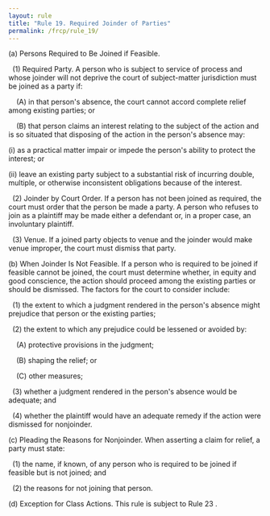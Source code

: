 ```yaml
---
layout: rule
title: "Rule 19. Required Joinder of Parties"
permalink: /frcp/rule_19/
---
```


(a) Persons Required to Be Joined if Feasible.


&nbsp;&nbsp;(1) Required Party. A person who is subject to service of process and whose joinder will not deprive the court of subject-matter jurisdiction must be joined as a party if:


&nbsp;&nbsp;&nbsp;&nbsp;(A) in that person's absence, the court cannot accord complete relief among existing parties; or


&nbsp;&nbsp;&nbsp;&nbsp;(B) that person claims an interest relating to the subject of the action and is so situated that disposing of the action in the person's absence may:


(i) as a practical matter impair or impede the person's ability to protect the interest; or


(ii) leave an existing party subject to a substantial risk of incurring double, multiple, or otherwise inconsistent obligations because of the interest.


&nbsp;&nbsp;(2) Joinder by Court Order. If a person has not been joined as required, the court must order that the person be made a party. A person who refuses to join as a plaintiff may be made either a defendant or, in a proper case, an involuntary plaintiff.


&nbsp;&nbsp;(3) Venue. If a joined party objects to venue and the joinder would make venue improper, the court must dismiss that party.


(b) When Joinder Is Not Feasible. If a person who is required to be joined if feasible cannot be joined, the court must determine whether, in equity and good conscience, the action should proceed among the existing parties or should be dismissed. The factors for the court to consider include:


&nbsp;&nbsp;(1) the extent to which a judgment rendered in the person's absence might prejudice that person or the existing parties;


&nbsp;&nbsp;(2) the extent to which any prejudice could be lessened or avoided by:


&nbsp;&nbsp;&nbsp;&nbsp;(A) protective provisions in the judgment;


&nbsp;&nbsp;&nbsp;&nbsp;(B) shaping the relief; or


&nbsp;&nbsp;&nbsp;&nbsp;(C) other measures;


&nbsp;&nbsp;(3) whether a judgment rendered in the person's absence would be adequate; and


&nbsp;&nbsp;(4) whether the plaintiff would have an adequate remedy if the action were dismissed for nonjoinder.


(c) Pleading the Reasons for Nonjoinder. When asserting a claim for relief, a party must state:


&nbsp;&nbsp;(1) the name, if known, of any person who is required to be joined if feasible but is not joined; and


&nbsp;&nbsp;(2) the reasons for not joining that person.


(d) Exception for Class Actions. This rule is subject to Rule 23 .